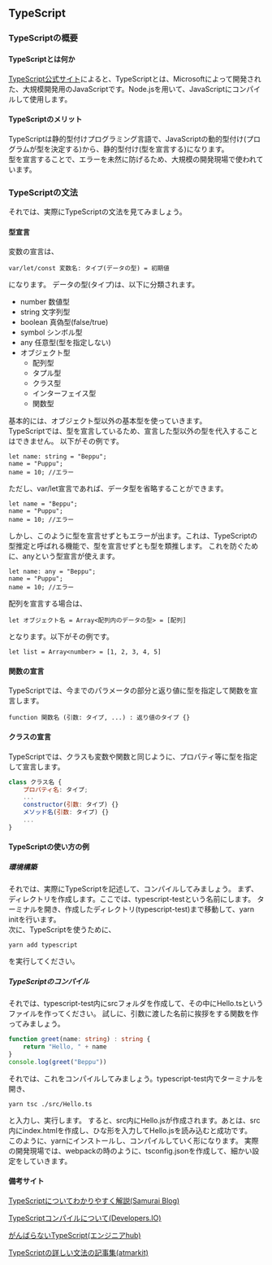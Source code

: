 ## TypeScript
### TypeScriptの概要
#### TypeScriptとは何か
[TypeScript公式サイト](https://www.typescriptlang.org/)によると、TypeScriptとは、Microsoftによって開発された、大規模開発用のJavaScriptです。Node.jsを用いて、JavaScriptにコンパイルして使用します。


#### TypeScriptのメリット
TypeScriptは静的型付けプログラミング言語で、JavaScriptの動的型付け(プログラムが型を決定する)から、静的型付け(型を宣言する)になります。
<br>
型を宣言することで、エラーを未然に防げるため、大規模の開発現場で使われています。

### TypeScriptの文法
それでは、実際にTypeScriptの文法を見てみましょう。

#### 型宣言

変数の宣言は、

```
var/let/const 変数名: タイプ(データの型) = 初期値
```

になります。
データの型(タイプ)は、以下に分類されます。

- number 数値型
- string 文字列型
- boolean 真偽型(false/true)
- symbol シンボル型
- any 任意型(型を指定しない)
- オブジェクト型
    - 配列型
    - タプル型
    - クラス型
    - インターフェイス型
    - 関数型

基本的には、オブジェクト型以外の基本型を使っていきます。
<br>
TypeScriptでは、型を宣言しているため、宣言した型以外の型を代入することはできません。
以下がその例です。

```
let name: string = "Beppu";
name = "Puppu";
name = 10; //エラー
```

ただし、var/let宣言であれば、データ型を省略することができます。

```
let name = "Beppu";
name = "Puppu";
name = 10; //エラー
```

しかし、このように型を宣言せずともエラーが出ます。これは、TypeScriptの型推定と呼ばれる機能で、型を宣言せずとも型を類推します。
これを防ぐために、anyという型宣言が使えます。

```
let name: any = "Beppu";
name = "Puppu";
name = 10; //エラー
```

配列を宣言する場合は、

```
let オブジェクト名 = Array<配列内のデータの型> = [配列]
```

となります。以下がその例です。

```
let list = Array<number> = [1, 2, 3, 4, 5]
```



#### 関数の宣言
TypeScriptでは、今までのパラメータの部分と返り値に型を指定して関数を宣言します。

```
function 関数名 (引数: タイプ, ...) : 返り値のタイプ {}
```

#### クラスの宣言
TypeScriptでは、クラスも変数や関数と同じように、プロパティ等に型を指定して宣言します。

```js
class クラス名 {
    プロパティ名: タイプ;
    ...
    constructor(引数: タイプ) {}
    メソッド名(引数: タイプ) {}
    ...
}
```

#### TypeScriptの使い方の例
##### 環境構築
それでは、実際にTypeScriptを記述して、コンパイルしてみましょう。
まず、ディレクトリを作成します。ここでは、typescript-testという名前にします。
ターミナルを開き、作成したディレクトリ(typescript-test)まで移動して、yarn initを行います。
<br>
次に、TypeScriptを使うために、

```
yarn add typescript
```

を実行してください。

##### TypeScriptのコンパイル
それでは、typescript-test内にsrcフォルダを作成して、その中にHello.tsというファイルを作ってください。
試しに、引数に渡した名前に挨拶をする関数を作ってみましょう。

```ts:Hello.ts
function greet(name: string) : string {
    return "Hello, " + name
}
console.log(greet("Beppu"))
```

それでは、これをコンパイルしてみましょう。typescript-test内でターミナルを開き、

```
yarn tsc ./src/Hello.ts
```

と入力し、実行します。
すると、src内にHello.jsが作成されます。あとは、src内にindex.htmlを作成し、ひな形を入力してHello.jsを読み込むと成功です。
<br>
このように、yarnにインストールし、コンパイルしていく形になります。
実際の開発現場では、webpackの時のように、tsconfig.jsonを作成して、細かい設定をしていきます。




#### 備考サイト

[TypeScriptについてわかりやすく解説(Samurai Blog)](https://www.sejuku.net/blog/93230)

[TypeScriptコンパイルについて(Developers.IO)](https://dev.classmethod.jp/client-side/javascript/typescript-tutorial/)

[がんばらないTypeScript(エンジニアhub)](https://employment.en-japan.com/engineerhub/entry/2019/04/16/103000)

[TypeScriptの詳しい文法の記事集(atmarkit)](https://www.atmarkit.co.jp/ait/subtop/features/dotnet/typescript_index.html)





